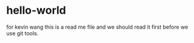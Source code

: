 # hello-world

for kevin wang
this is a read me file
and we should read it first before we use git tools.
